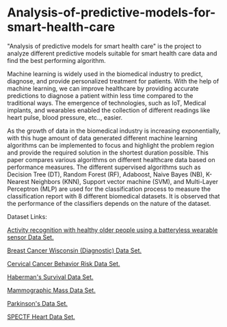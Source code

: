 # Analysis-of-predictive-models-for-smart-health-care

"Analysis of predictive models for smart health care" is the project to analyze different predictive models suitable for smart health care data and find the best performing algorithm.

Machine learning is widely used in the biomedical industry to predict, diagnose, and provide personalized treatment for patients. With the help of machine learning, we can improve healthcare by providing accurate predictions to diagnose a patient within less time compared to the traditional ways. The emergence of technologies, such as IoT, Medical implants, and wearables enabled the collection of different readings like heart pulse, blood pressure, etc.., easier. 

As the growth of data in the biomedical industry is increasing exponentially, with this huge amount of data generated different machine learning algorithms can be implemented to focus and highlight the problem region and provide the required solution in the shortest duration possible. This paper compares various algorithms on different healthcare data based on performance measures. The different supervised algorithms such as Decision Tree (DT), Random Forest (RF), Adaboost, Naive Bayes (NB), K-Nearest Neighbors (KNN), Support vector machine (SVM), and Multi-Layer Perceptron (MLP) are used for the classification process to measure the classification report with 8 different biomedical datasets. It is observed that the performance of the classifiers depends on the nature of the dataset.



Dataset Links:

[Activity recognition with healthy older people using a batteryless wearable sensor Data Set.](https://archive.ics.uci.edu/ml/datasets/Activity+recognition+with+healthy+older+people+using+a+batteryless+wearable+sensor)

[Breast Cancer Wisconsin (Diagnostic) Data Set.](https://archive.ics.uci.edu/ml/datasets/Breast+Cancer+Wisconsin+%28Diagnostic%29)

[Cervical Cancer Behavior Risk Data Set.](https://archive.ics.uci.edu/ml/datasets/Cervical+Cancer+Behavior+Risk)

[Haberman's Survival Data Set.](https://archive.ics.uci.edu/ml/datasets/Haberman%27s+Survival)

[Mammographic Mass Data Set.](https://archive.ics.uci.edu/ml/datasets/Mammographic+Mass)

[Parkinson's Data Set.](https://archive.ics.uci.edu/ml/datasets/Parkinsons)

[SPECTF Heart Data Set.](https://archive.ics.uci.edu/ml/datasets/SPECTF+Heart)

